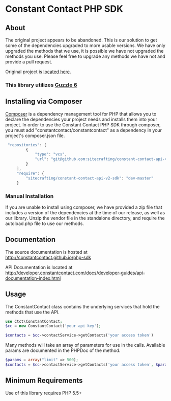 # Constant Contact PHP SDK

## About

The original project appears to be abandoned. This is our solution to get some of the dependencies upgraded to more usable versions. We have only upgraded the methods that we use, it is possible we have not upgraded the methods you use. Please feel free to upgrade any methods we have not and provide a pull request.

Original project is [located here](https://github.com/constantcontact/php-sdk).

### This library utilizes [Guzzle 6](http://guzzle.readthedocs.org/)

## Installing via Composer
[Composer](https://getcomposer.org/) is a dependency management tool for PHP that allows you to declare the dependencies your project needs and installs them into your project. In order to use the Constant Contact PHP SDK through composer, you must add "constantcontact/constantcontact" as a dependency in your project's composer.json file.
```javascript
 "repositories": [
         {
             "type": "vcs",
             "url": "git@github.com:sitecrafting/constant-contact-api-v2-sdk.git"
         }
     ],
     "require": {
         "sitecrafting/constant-contact-api-v2-sdk": "dev-master"
     }
```


### Manual Installation
If you are unable to install using composer, we have provided a zip file that includes a version of the dependencies at the time of our release, as well as our library. Unzip the vendor file in the standalone directory, and require the autoload.php file to use our methods.

## Documentation

The source documentation is hosted at http://constantcontact.github.io/php-sdk

API Documentation is located at http://developer.constantcontact.com/docs/developer-guides/api-documentation-index.html

## Usage
The ConstantContact class contains the underlying services that hold the methods that use the API.
```php
use Ctct\ConstantContact;
$cc = new ConstantContact('your api key');

$contacts = $cc->contactService->getContacts('your access token')
```

Many methods will take an array of parameters for use in the calls. Available params are documented in the PHPDoc of the method.
```php
$params = array("limit" => 500);
$contacts = $cc->contactService->getContacts('your access token', $params);
```
## Minimum Requirements
Use of this library requires PHP 5.5+
